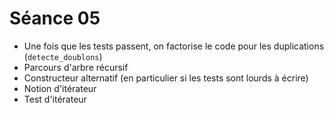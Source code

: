 # Séance 05

- Une fois que les tests passent, on factorise le code pour les duplications (`detecte_doublons`)
- Parcours d'arbre récursif
- Constructeur alternatif (en particulier si les tests sont lourds à écrire)
- Notion d'itérateur
- Test d'itérateur